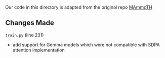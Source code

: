 Our code in this directory is adapted from the original repo [MAmmoTH](https://github.com/TIGER-AI-Lab/MAmmoTH/tee/d8b464b732ed18326e8ba0ec874e2e5a6720b5ad)

## Changes Made

`train.py` (line 231)

- add support for Gemma models which were not compatible with SDPA attention implementation